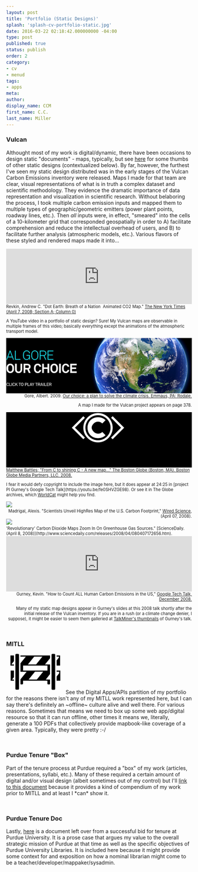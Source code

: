 ```yaml
---
layout: post
title: 'Portfolio (Static Designs)'
splash: 'splash-cv-portfolio-static.jpg'
date: 2016-03-22 02:18:42.000000000 -04:00
type: post
published: true
status: publish
order: 2
category:
- cv
- menud
tags:
- apps
meta:
author:
display_name: CCM
first_name: C.C.
last_name: Miller
---
```


### Vulcan
Althought most of my work is digital/dynamic, there have been occasions to design static "documents" - maps, typically, but see [here](https://www.dropbox.com/s/t2dzm8tx83ggugl/ccmiller_tenureBox.pdf?dl=0) for some thumbs of other static designs (contextualized below). By far, however, the furthest I've seen my static design distributed was in the early stages of the Vulcan Carbon Emissions inventory were released. Maps I made for that team are clear, visual representations of what is in truth a complex dataset and scientific methodology. They evidence the dramatic importance of data representation and visualization in scientific research. Without belaboring the process, I took multiple carbon emission inputs and mapped them to multiple types of geographic/geometric emitters (power plant points, roadway lines, etc.). Then *all* inputs were, in effect, "smeared" into the cells of a 10-kilometer grid that corresponded geospatially in order to A) facilitate comprehension and reduce the intellectual overhead of users, and B) to facilitate further analysis (atmospheric models, etc.). Various flavors of these styled and rendered maps made it into...


<!-- ******************************* INSTANCE-LEFT -->
<div class="portfolio-wrapper col-lg-12 col-md-12 col-sm-12 col-xs-12"><div class="col-lg-12 col-md-12 col-sm-12 col-xs-12" style="max-height:150px;overflow:hidden;">
<iframe class="pull-left" width="100%" src="https://www.youtube.com/embed/eJpj8UUMTaI" frameborder="0" allowfullscreen></iframe>
</div>
<div class="col-lg-12 col-md-12 col-sm-12 col-xs-12" style="text-align:left;font-size:.8em;">
<span class="portfolio-title">Revkin, Andrew C. "Dot Earth: Breath of a Nation ­­ Animated CO2 Map." <a href="https://dotearth.blogs.nytimes.com/2008/04/07/breath-of-a-nation-animated-co2-map">The New York Times (April 7, 2008; Section A; Column 0)</a></span> <p>A YouTube video in a portfolio of static design? Sure! My Vulcan maps are observable in multiple frames of this video; basically everything except the animations of the atmospheric transport model.</p>
</div>
</div> <!-- ******************************* /INSTANCE -->


<!-- ******************************* INSTANCE-RIGHT -->
<div class="portfolio-wrapper col-lg-12 col-md-12 col-sm-12 col-xs-12"><div class="col-lg-12 col-md-12 col-sm-12 col-xs-12" style="max-height:150px;overflow:hidden;">
<a href="http://www.worldcat.org/title/our-choice-how-we-can-solve-the-climate-crisis-young-readers-edition/oclc/678925626&referer=brief_results"><img class="pull-right" src="/assets/img/portfolio-gore-choice.jpg"></img></a>
</div>
<div class="col-lg-12 col-md-12 col-sm-12 col-xs-12" style="text-align:right;font-size:.8em;">
Gore, Albert. 2009. <a href="http://www.worldcat.org/title/our-choice-how-we-can-solve-the-climate-crisis-young-readers-edition/oclc/678925626&referer=brief_results">Our choice: a plan to solve the climate crisis. Emmaus, PA: Rodale.</a>
<p>A map I made for the Vulcan project appears on page 378.</p>
</div>
</div> <!-- ******************************* /INSTANCE -->


<!-- ******************************* INSTANCE-LEFT -->
<div class="portfolio-wrapper col-lg-12 col-md-12 col-sm-12 col-xs-12"><div class="col-lg-12 col-md-12 col-sm-12 col-xs-12" style="max-height:150px;overflow:hidden;">
<a href="https://secure.pqarchiver.com/boston/doc/405111154.html?FMT=CITE&FMTS=CITE:FT&type=current&date=Apr+27%2C+2008&author=Battles%2C+Matthew%7C%7C%7C%7C%7C%7CMatthew+Battles+is+a+freelance+writer+in+Jamaica+Plain%7C%7C%7C%7C%7C%7Cthe+author+of+%22Library%3A+An+Unquiet+History.%22&pub=Boston+Globe&edition=&startpage=D.2&desc=From+C+to+shining+C+-+A+new+map+gives+a+detailed+picture+of+America%27s+carbon+emissions"><img class="pull-left" src="/assets/img/noun_23428_cc-invert.png"></img></a>
</div>
<div class="col-lg-12 col-md-12 col-sm-12 col-xs-12" style="text-align:left;font-size:.8em;">
<a href="https://secure.pqarchiver.com/boston/doc/405111154.html?FMT=CITE&FMTS=CITE:FT&type=current&date=Apr+27%2C+2008&author=Battles%2C+Matthew%7C%7C%7C%7C%7C%7CMatthew+Battles+is+a+freelance+writer+in+Jamaica+Plain%7C%7C%7C%7C%7C%7Cthe+author+of+%22Library%3A+An+Unquiet+History.%22&pub=Boston+Globe&edition=&startpage=D.2&desc=From+C+to+shining+C+-+A+new+map+gives+a+detailed+picture+of+America%27s+carbon+emissions">Matthew Battles; "From C to shining C - A new map..." The Boston Globe (Boston, MA). Boston Globe Media Partners, LLC. 2008.</a> <p>I fear it would defy copyright to include the image here, but it does appear at 24:25 in [project PI Gurney's Google Tech Talk](https://youtu.be/fe0SHVZGE98). Or see it in The Globe archives, which <a href="http://www.worldcat.org/search?q=ti%3A%22the+boston+globe%22&qt=advanced&dblist=638">WorldCat</a> might help you find.</p>
</div>
</div> <!-- ******************************* /INSTANCE -->



<!-- ******************************* INSTANCE-RIGHT -->
<div class="portfolio-wrapper col-lg-12 col-md-12 col-sm-12 col-xs-12"><div class="col-lg-12 col-md-12 col-sm-12 col-xs-12" style="max-height:150px;overflow:hidden;">
<a href="https://www.wired.com/2008/04/scientists-unve/"><img width="100%" src="https://www.wired.com/images_blogs/wiredscience/images/2008/04/07/vulacnhighres.jpg"></img></a>
</div>
<div class="col-lg-12 col-md-12 col-sm-12 col-xs-12" style="text-align:right;font-size:.8em;">
Madrigal, Alexis. "Scientists Unveil High­Res Map of the U.S. Carbon Footprint," <a href="https://www.wired.com/2008/04/scientists-unve/">Wired Science</a>, (April 07, 2008).
</div>
</div> <!-- ******************************* /INSTANCE -->



<!-- ******************************* INSTANCE-LEFT -->
<div class="portfolio-wrapper col-lg-12 col-md-12 col-sm-12 col-xs-12"><div class="col-lg-12 col-md-12 col-sm-12 col-xs-12" style="max-height:150px;overflow:hidden;">
<a href="http://www.sciencedaily.com/releases/2008/04/080407172656.htm"><img width="100%" src="https://www.sciencedaily.com/images/2008/04/080407172656_1_540x360.jpg"></img></a>
</div>
<div class="col-lg-12 col-md-12 col-sm-12 col-xs-12" style="text-align:left;font-size:.8em;">
'Revolutionary' Carbon Dioxide Maps Zoom In On Greenhouse Gas Sources." [ScienceDaily. (April 8, 2008)](http://www.sciencedaily.com/releases/2008/04/080407172656.htm).
</div>
</div> <!-- ******************************* /INSTANCE -->



<!-- ******************************* INSTANCE-RIGHT -->
<div class="portfolio-wrapper col-lg-12 col-md-12 col-sm-12 col-xs-12"><div class="col-lg-12 col-md-12 col-sm-12 col-xs-12" style="max-height:150px;overflow:hidden;">
<iframe class="pull-left" width="100%" src="https://www.youtube.com/embed/fe0SHVZGE98?ecver=1" frameborder="0" allowfullscreen></iframe>
</div>
<div class="col-lg-12 col-md-12 col-sm-12 col-xs-12" style="text-align:right;font-size:.8em;">
<span class="portfolio-title">Gurney, Kevin. "How to Count ALL Human Carbon Emissions in the US," <a href="https://youtu.be/fe0SHVZGE98">Google Tech Talk, December 2008.</a></span>
<p>Many of my static map designs appear in Gurney's slides at this 2008 talk shortly after the initial release of the Vulcan inventory. If you are in a rush (or a climate change denier, I suppose), it might be easier to seem them galleried at <a href="http://talkminer.fxpal.com/viewtalk.jsp?videoid=fe0SHVZGE98&q=&row=5&N=5#.WWUs_cbMzGI">TalkMiner's thumbnails</a> of Gurney's talk.</p>
</div>
</div> <!-- ******************************* /INSTANCE -->


<h3 style="margin-top:10%;text-align:left;">MITLL</h3>
<p><img height="100px" src="/assets/img/noun_199345_cc.png" class="pull-right" style="padding: 0 2% 2% 2%;"/>
See the <span class="copy-trigger" data-type="slug" data-id="cv-portfolio-digital">Digital Apps/APIs</span> partition of my portfolio for the reasons there isn't any of my MITLL work represented here, but I can say there's definitely an ~offline~ culture alive and well there. For various reasons. Sometimes that means we need to box up some web app/digital resource so that it can run offline, other times it means we, literally, generate a 100 PDFs that collectively provide mapbook-like coverage of a given area. Typically, they were pretty :-/</p>


<h3 style="margin-top:10%;text-align:left;">Purdue Tenure "Box"</h3>
<p>Part of the tenure process at Purdue required a "box" of my work (articles, presentations, syllabi, etc.). Many of these required a certain amount of digital and/or visual design (albeit sometimes out of my control) but I'll <a href="https://www.dropbox.com/s/t2dzm8tx83ggugl/ccmiller_tenureBox.pdf?dl=0">link to this document</a> because it provides a kind of compendium of my work prior to MITLL and at least I *can* show it.</p>

<h3 style="margin-top:10%;text-align:left;">Purdue Tenure Doc</h3>
<p>Lastly, <a href="https://www.dropbox.com/s/2slebgh83kzuegj/ccmiller_tenureNarrative.pdf?dl=0">here</a> is a document left over from a successful bid for tenure at Purdue University. It is a prose case that argues my value to the overall strategic mission of Purdue at that time as well as the specific objectives of Purdue University Libraries. It is included here because it might provide some context for and exposition on how a nominal librarian might come to be a teacher/developer/mappaker/sysadmin.</p>
